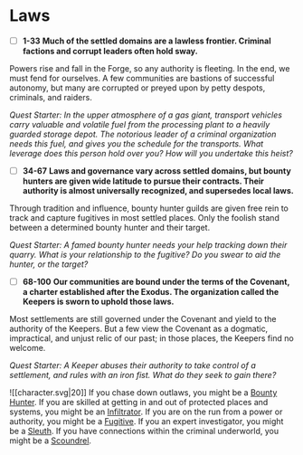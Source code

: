 # Laws
- [ ]  **1-33**  **Much of the settled domains are a lawless frontier. Criminal factions and corrupt leaders often hold sway.** 
 
Powers rise and fall in the Forge, so any authority is fleeting. In the end, we must fend for ourselves. A few communities are bastions of successful autonomy, but many are corrupted or preyed upon by petty despots, criminals, and raiders.

*Quest Starter: In the upper atmosphere of a gas giant, transport vehicles carry valuable and volatile fuel from the processing plant to a heavily guarded storage depot. The notorious leader of a criminal organization needs this fuel, and gives you the schedule for the transports. What leverage does this person hold over you? How will you undertake this heist?*

- [ ]  **34-67**  **Laws and governance vary across settled domains, but bounty hunters are given wide latitude to pursue their contracts. Their authority is almost universally recognized, and supersedes local laws.** 
 
Through tradition and influence, bounty hunter guilds are given free rein to track and capture fugitives in most settled places. Only the foolish stand between a determined bounty hunter and their target.

*Quest Starter: A famed bounty hunter needs your help tracking down their quarry. What is your relationship to the fugitive? Do you swear to aid the hunter, or the target?*

- [ ]  **68-100**  **Our communities are bound under the terms of the Covenant, a charter established after the Exodus. The organization called the Keepers is sworn to uphold those laws.** 
 
Most settlements are still governed under the Covenant and yield to the authority of the Keepers. But a few view the Covenant as a dogmatic, impractical, and unjust relic of our past; in those places, the Keepers find no welcome.

*Quest Starter: A Keeper abuses their authority to take control of a settlement, and rules with an iron fist. What do they seek to gain there?*

![[character.svg|20]] If you chase down outlaws, you might be a [Bounty Hunter](Bounty_Hunter.md). If you are skilled at getting in and out of protected places and systems, you might be an [Infiltrator](Infiltrator.md). If you are on the run from a power or authority, you might be a [Fugitive](Fugitive.md). If you an expert investigator, you might be a [Sleuth](Sleuth.md). If you have connections within the criminal underworld, you might be a [Scoundrel](Scoundrel.md).